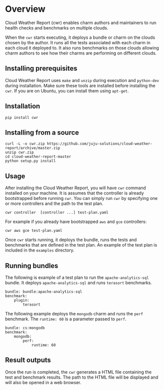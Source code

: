 # Overview

Cloud Weather Report (cwr) enables charm authors and maintainers to run
health checks and benchmarks on multiple clouds.

When the `cwr` starts executing, it deploys a bundle or charm on the clouds
 chosen by the author. It runs all the tests associated with each charm
in each cloud it deployed to. It also runs benchmarks on those clouds allowing
charm authors to see how their charms are performing on different clouds.


## Installing prerequisites

Cloud Weather Report uses `make` and `unzip` during execution and `python-dev`
 during installation. Make sure these tools are installed before installing the
 `cwr`. If you are on Ubuntu, you can install them using `apt-get`.

## Installation

    pip install cwr
  
## Installing from a source
    
    curl -L -o cwr.zip https://github.com/juju-solutions/cloud-weather-report/archive/master.zip
    unzip cwr.zip
    cd cloud-weather-report-master
    python setup.py install

## Usage

After installing the Cloud Weather Report, you will have `cwr` command
installed on your machine. It is assumes that the controller is already bootstrapped
before running `cwr`. You can simply run `cwr` by specifying one or more
controllers and the path to the test plan.

    cwr controller  [controller ...] test-plan.yaml

For example if you already have bootstrapped `aws` and `gce` controllers:

    cwr aws gce test-plan.yaml

Once `cwr` starts running, it deploys the bundle, runs the tests and benchmarks that
are defined in the test plan. An example of the test plan is included in the
`examples` directory. 

## Running bundles

The following is example of a test plan to run the `apache-analytics-sql` bundle. It
deploys `apache-analytics-sql` and runs `terasort` benchmarks.
  
    bundle: bundle:apache-analytics-sql
    benchmark:
        plugin:
            terasort

The following example deploys the `mongodb` charm and runs the `perf` benchmark.
The `runtime: 60` is a parameter passed to `perf`.


    bundle: cs:mongodb
    benchmark:
        mongodb:
            perf:
                runtime: 60


## Result outputs

Once the run is completed, the `cwr` generates a HTML file containing the test
and benchmark results. The path to the HTML file will be displayed and will also 
be opened in a web browser.
